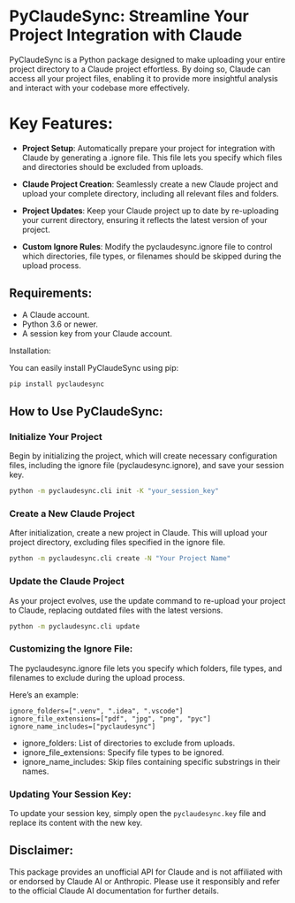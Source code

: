 # PyClaudeSync: Streamline Your Project Integration with Claude

PyClaudeSync is a Python package designed to make uploading your entire project directory to a Claude project effortless. By doing so, Claude can access all your project files, enabling it to provide more insightful analysis and interact with your codebase more effectively.

# Key Features:

- **Project Setup**: Automatically prepare your project for integration with Claude by generating a .ignore file. This file lets you specify which files and directories should be excluded from uploads.

- **Claude Project Creation**: Seamlessly create a new Claude project and upload your complete directory, including all relevant files and folders.

- **Project Updates**: Keep your Claude project up to date by re-uploading your current directory, ensuring it reflects the latest version of your project.

- **Custom Ignore Rules**: Modify the pyclaudesync.ignore file to control which directories, file types, or filenames should be skipped during the upload process.

## Requirements:

- A Claude account.
- Python 3.6 or newer.
- A session key from your Claude account.

Installation:

You can easily install PyClaudeSync using pip:

```bash
pip install pyclaudesync
```

## How to Use PyClaudeSync:

### Initialize Your Project
Begin by initializing the project, which will create necessary configuration files, including the ignore file (pyclaudesync.ignore), and save your session key.

```bash
python -m pyclaudesync.cli init -K "your_session_key"
```

### Create a New Claude Project
After initialization, create a new project in Claude. This will upload your project directory, excluding files specified in the ignore file.

```bash
python -m pyclaudesync.cli create -N "Your Project Name"
```

### Update the Claude Project
As your project evolves, use the update command to re-upload your project to Claude, replacing outdated files with the latest versions.

```bash
python -m pyclaudesync.cli update
```

### Customizing the Ignore File:
The pyclaudesync.ignore file lets you specify which folders, file types, and filenames to exclude during the upload process. 

Here’s an example:
```plaintext 
ignore_folders=[".venv", ".idea", ".vscode"]
ignore_file_extensions=["pdf", "jpg", "png", "pyc"]
ignore_name_includes=["pyclaudesync"]
```

- ignore_folders: List of directories to exclude from uploads.
- ignore_file_extensions: Specify file types to be ignored.
- ignore_name_includes: Skip files containing specific substrings in their names.

### Updating Your Session Key:
To update your session key, simply open the `pyclaudesync.key` file and replace its content with the new key.

## Disclaimer:
This package provides an unofficial API for Claude and is not affiliated with or endorsed by Claude AI or Anthropic. Please use it responsibly and refer to the official Claude AI documentation for further details.


